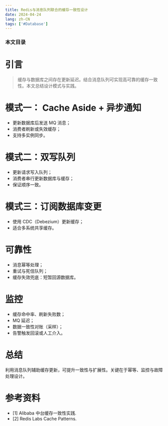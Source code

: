 ```yaml
---
title: Redis与消息队列联合的缓存一致性设计
date: 2024-04-24
lang: zh-CN
tags: ['#Database']
---
```


### 本文目录
<!-- toc -->

# 引言
> 缓存与数据库之间存在更新延迟。结合消息队列可实现高可靠的缓存一致性。本文总结设计模式与实践。

# 模式一： Cache Aside + 异步通知
- 更新数据库后发送 MQ 消息；
- 消费者刷新或失效缓存；
- 支持多实例同步。

# 模式二：双写队列
- 更新请求写入队列；
- 消费者串行更新数据库与缓存；
- 保证顺序一致。

# 模式三：订阅数据库变更
- 使用 CDC（Debezium）更新缓存；
- 适合多系统共享缓存。

# 可靠性
- 消息幂等处理；
- 重试与死信队列；
- 缓存失效兜底：短暂回源数据库。

# 监控
- 缓存命中率、刷新失败数；
- MQ 延迟；
- 数据一致性对账（采样）；
- 告警触发回滚或人工介入。

# 总结
利用消息队列辅助缓存更新，可提升一致性与扩展性。关键在于幂等、监控与故障处理设计。

# 参考资料
- [1] Alibaba 中台缓存一致性实践.
- [2] Redis Labs Cache Patterns.
